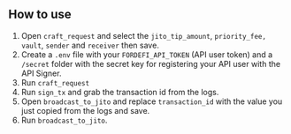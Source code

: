 ## How to use

1. Open `craft_request` and select the `jito_tip_amount`, `priority_fee,` `vault`, `sender` and `receiver` then save.
2. Create a `.env` file with your `FORDEFI_API_TOKEN` (API user token) and a `/secret` folder with the secret key for registering your API user with the API Signer.
3. Run `craft_request`
4. Run `sign_tx` and grab the transaction id from the logs.
5. Open `broadcast_to_jito` and replace `transaction_id` with the value you just copied from the logs and save.
6. Run `broadcast_to_jito`.